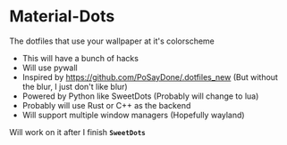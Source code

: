 # Material-Dots
The dotfiles that use your wallpaper at it's colorscheme


* This will have a bunch of hacks
* Will use pywall
* Inspired by https://github.com/PoSayDone/.dotfiles_new (But without the blur, I just don't like blur)
* Powered by Python like SweetDots (Probably will change to lua)
* Probably will use Rust or C++ as the backend
* Will support multiple window managers (Hopefully wayland)


Will work on it after I finish **`SweetDots`**
